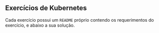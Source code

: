 ## Exercícios de Kubernetes

Cada exercício possui um `README` próprio contendo os requerimentos do exercício, e abaixo a sua solução.
